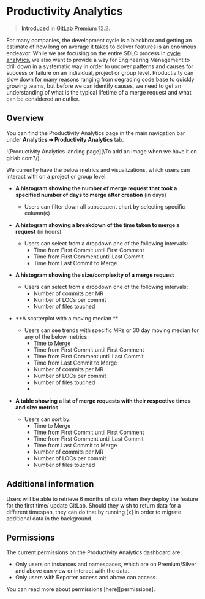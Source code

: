 # Productivity Analytics
> [Introduced](https://gitlab.com/gitlab-org/gitlab-ee/issues/12079) in [GitLab Premium](https://about.gitlab.com/pricing/) 12.2.

For many companies, the development cycle is a blackbox and getting an estimate of how long on average it takes to deliver features is an enormous endeavor. While we are focusing on the entire SDLC process in [cycle analytics](https://docs.gitlab.com/ee/user/project/cycle_analytics.html), we also want to provide a way for Engineering Management to drill down in a systematic way in order to uncover patterns and causes for success or failure on an individual, project or group level. Productivity can slow down for many reasons ranging from degrading code base to quickly growing teams, but before we can identify causes, we need to get an understanding of what is the typical lifetime of a merge request and what can be considered an outlier.

## Overview

You can find the Productivity Analytics page in the main navigation bar under **Analytics ➔ Productivity Analytics** tab.

![Productivity Analytics landing page](\To add an image when we have it on gitlab.com?/).

We currently have the below metrics and visualizations, which users can interact with on a project or group level:

- **A histogram showing the number of merge request that took a specified number of days to merge after creation** (in days)
  - Users can filter down all subsequent chart by selecting specific column(s)
  
- **A histogram showing a breakdown of the time taken to merge a request** (in hours)
  - Users can select from a dropdown one of the following intervals:
    - Time from First Commit until First Comment
    - Time from First Comment until Last Commit
    - Time from Last Commit to Merge
    
- **A histogram showing the size/complexity of a merge request**
  - Users can select from a dropdown one of the following intervals:
    - Number of commits per MR
    - Number of LOCs per commit
    - Number of files touched 
    
- **A scatterplot with a moving median **
  - Users can see trends with specific MRs or 30 day moving median for any of the below metrics:
    - Time to Merge
    - Time from First Commit until First Comment
    - Time from First Comment until Last Commit
    - Time from Last Commit to Merge
    - Number of commits per MR
    - Number of LOCs per commit
    - Number of files touched 
    - 
- **A table showing a list of merge requests with their respective times and size metrics**
  - Users can sort by:
    - Time to Merge
    - Time from First Commit until First Comment
    - Time from First Comment until Last Commit
    - Time from Last Commit to Merge
    - Number of commits per MR
    - Number of LOCs per commit
    - Number of files touched 

## Additional information

Users will be able to retrieve 6 months of data when they deploy the feature for the first time/ update GitLab.
Should they wish to return data for a different timespan, they can do that by running [x] in order to migrate additional data in the background.

## Permissions

The current permissions on the Productivity Analytics dashboard are:

- Only users on instances and namespaces, which are on Premium/Silver and above can view or interact with the data.
- Only users with Reporter access and above can access.

You can read more about permissions [here][permissions].
